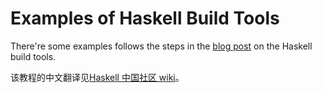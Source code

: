 # Examples of Haskell Build Tools

There're some examples follows the steps in the [blog post](https://github.com/kowainik/kowainik.github.io/blob/develop/posts/2018-06-21-haskell-build-tools.md) on the Haskell build tools.

该教程的中文翻译见[Haskell 中国社区 wiki](https://github.com/hskll/community/wiki/%5B%E8%AF%91%5D-Haskell-%E6%9E%84%E5%BB%BA%E5%B7%A5%E5%85%B7%E6%95%99%E7%A8%8B)。
